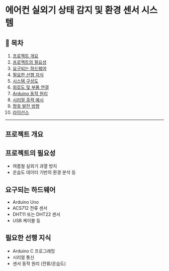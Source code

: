 # 에어컨 실외기 상태 감지 및 환경 센서 시스템

## 📌 목차
1. [프로젝트 개요](#프로젝트-개요)
2. [프로젝트의 필요성](#프로젝트의-필요성)
3. [요구되는 하드웨어](#요구되는-하드웨어)
4. [필요한 선행 지식](#필요한-선행-지식)
5. [시스템 구성도](#시스템-구성도)
6. [회로도 및 부품 연결](#회로도-및-부품-연결)
7. [Arduino 동작 원리](#arduino-동작-원리)
8. [시리얼 출력 예시](#시리얼-출력-예시)
9. [향후 발전 방향](#향후-발전-방향)
10. [라이선스](#라이선스)

---

## 프로젝트 개요


## 프로젝트의 필요성
- 여름철 실외기 과열 방지
- 온습도 데이터 기반의 환경 분석 등

## 요구되는 하드웨어
- Arduino Uno
- ACS712 전류 센서
- DHT11 또는 DHT22 센서
- USB 케이블 등

## 필요한 선행 지식
- Arduino C 프로그래밍
- 시리얼 통신
- 센서 동작 원리 (전류/온습도)
